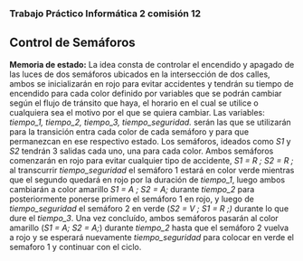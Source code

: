 ### Trabajo Práctico Informática 2 comisión 12

## Control de Semáforos

__Memoria de estado:__ La idea consta de controlar el encendido y apagado de las luces de dos semáforos ubicados en la intersección de dos calles, ambos se inicializarán en rojo para evitar accidentes y tendrán su tiempo de encendido para cada color definido por variables que se podrán cambiar según el flujo de tránsito que haya, el horario en el cual se utilice o cualquiera sea el motivo por el que se quiera cambiar. Las variables: *tiempo_1, tiempo_2, tiempo_3, tiempo_seguridad.* serán las que se utilizarán para la transición entra cada color de cada semáforo y para que permanezcan en ese respectivo estado. Los semáforos, ideados como *S1* y *S2* tendrán 3 salidas cada uno, una para cada color.
Ambos semáforos comenzarán en rojo para evitar cualquier tipo de accidente, *S1 = R ; S2 = R ;* al transcurrir *tiempo_seguridad* el semáforo 1 estará en color verde mientras que el segundo quedará en rojo por la duración de *tiempo_1*, luego ambos cambiarán a color amarillo *S1 = A ; S2 = A;* durante *tiempo_2* para posteriormente ponerse primero el semáforo 1 en rojo, y luego de *tiempo_seguridad* el semáforo 2 en verde (*S2 = V ; S1 = R ;)* durante lo que dure el *tiempo_3*. Una vez concluído, ambos semáforos pasarán al color amarillo (*S1 = A; S2 = A;*) durante *tiempo_2* hasta que el semáforo 2 vuelva a rojo y se esperará nuevamente *tiempo_seguridad* para colocar en verde el semaforo 1 y continuar con el ciclo.


